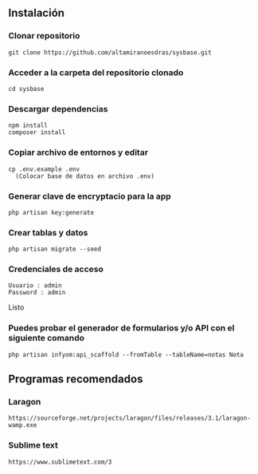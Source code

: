 ## Instalación
  ### Clonar repositorio
    git clone https://github.com/altamiranoesdras/sysbase.git

  ### Acceder a la carpeta del repositorio clonado
    cd sysbase
    
  ### Descargar dependencias 
    npm install 
    composer install 		
    
  ### Copiar archivo de entornos y editar 
    cp .env.example .env 
      (Colocar base de datos en archivo .env)
    
  ### Generar clave de encryptacio para la app
    php artisan key:generate
  
  ### Crear tablas y datos
    php artisan migrate --seed
    
  ### Credenciales de acceso
    Usuario : admin
    Password : admin
  
 Listo
 
   ### Puedes probar el generador de formularios y/o API con el siguiente comando
    php artisan infyom:api_scaffold --fromTable --tableName=notas Nota
 
 ## Programas recomendados

  ### Laragon
    https://sourceforge.net/projects/laragon/files/releases/3.1/laragon-wamp.exe
      
  ### Sublime text
    https://www.sublimetext.com/3


